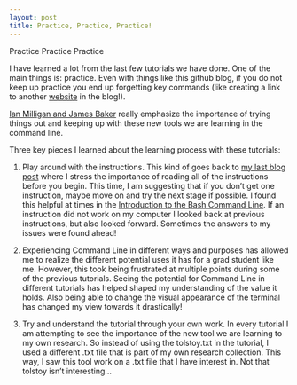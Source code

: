 ```yaml
---
layout: post 
title: Practice, Practice, Practice! 
---
```

Practice Practice Practice 

I have learned a lot from the last few tutorials we have done. One of the main things is: practice. Even with things like this github blog, if you do not keep up practice you end up forgetting key commands (like creating a link to another [website](http://www.theuselessweb.com/) in the blog!). 

[Ian Milligan and James Baker](http://programminghistorian.org/lessons/intro-to-bash) really emphasize the importance of trying things out and keeping up with these new tools we are learning in the command line. 

Three key pieces I learned about the learning process with these tutorials: 

1. Play around with the instructions. This kind of goes back to [my last blog post](http://elisebigley.github.io/Hello-World/) where I stress the importance of reading all of the instructions before you begin. This time, I am suggesting that if you don’t get one instruction, maybe move on and try the next stage if possible. I found this helpful at times in the [Introduction to the Bash Command Line](http://programminghistorian.org/lessons/intro-to-bash). If an instruction did not work on my computer I looked back at previous instructions, but also looked forward. Sometimes the answers to my issues were found ahead!

2. Experiencing Command Line in different ways and purposes has allowed me to realize the different potential uses it has for a grad student like me. However, this took being frustrated at multiple points during some of the previous tutorials. Seeing the potential for Command Line in different tutorials has helped shaped my understanding of the value it holds. Also being able to change the visual appearance of the terminal has changed my view towards it drastically! 

3. Try and understand the tutorial through your own work. In every tutorial I am attempting to see the importance of the new tool we are learning to my own research. So instead of using the tolstoy.txt in the tutorial, I used a different .txt file that is part of my own research collection. This way, I saw this tool work on a .txt file that I have interest in. Not that tolstoy isn’t interesting…
